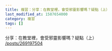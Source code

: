 ```yaml
---
title: 複習：分享：在教堂裡，會受邪靈影響嗎？疑點（上）
last_modified_at: 1587654000
category: 複習
tags: []
---
```


<p>分享：在教堂裡，會受邪靈影響嗎？疑點（上）<br>
<a href="/posts/269197504" target="_blank">/posts/269197504</a></p>

<p>&nbsp;</p>

